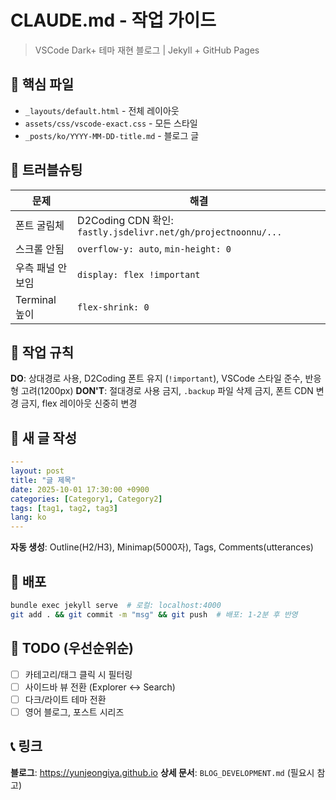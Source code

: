 # CLAUDE.md - 작업 가이드

> VSCode Dark+ 테마 재현 블로그 | Jekyll + GitHub Pages

## 📁 핵심 파일

- `_layouts/default.html` - 전체 레이아웃
- `assets/css/vscode-exact.css` - 모든 스타일
- `_posts/ko/YYYY-MM-DD-title.md` - 블로그 글

## 🚨 트러블슈팅

| 문제 | 해결 |
|------|------|
| 폰트 굴림체 | D2Coding CDN 확인: `fastly.jsdelivr.net/gh/projectnoonnu/...` |
| 스크롤 안됨 | `overflow-y: auto`, `min-height: 0` |
| 우측 패널 안보임 | `display: flex !important` |
| Terminal 높이 | `flex-shrink: 0` |

## 🔧 작업 규칙

**DO**: 상대경로 사용, D2Coding 폰트 유지 (`!important`), VSCode 스타일 준수, 반응형 고려(1200px)
**DON'T**: 절대경로 사용 금지, `.backup` 파일 삭제 금지, 폰트 CDN 변경 금지, flex 레이아웃 신중히 변경

## 📝 새 글 작성

```yaml
---
layout: post
title: "글 제목"
date: 2025-10-01 17:30:00 +0900
categories: [Category1, Category2]
tags: [tag1, tag2, tag3]
lang: ko
---
```

**자동 생성**: Outline(H2/H3), Minimap(5000자), Tags, Comments(utterances)

## 🚀 배포

```bash
bundle exec jekyll serve  # 로컬: localhost:4000
git add . && git commit -m "msg" && git push  # 배포: 1-2분 후 반영
```

## 🔮 TODO (우선순위순)

- [ ] 카테고리/태그 클릭 시 필터링
- [ ] 사이드바 뷰 전환 (Explorer ↔ Search)
- [ ] 다크/라이트 테마 전환
- [ ] 영어 블로그, 포스트 시리즈

## 📞 링크

**블로그**: https://yunjeongiya.github.io
**상세 문서**: `BLOG_DEVELOPMENT.md` (필요시 참고)
